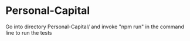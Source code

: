 # Personal-Capital

Go into directory Personal-Capital/ and invoke "npm run" in the command line to run the tests
